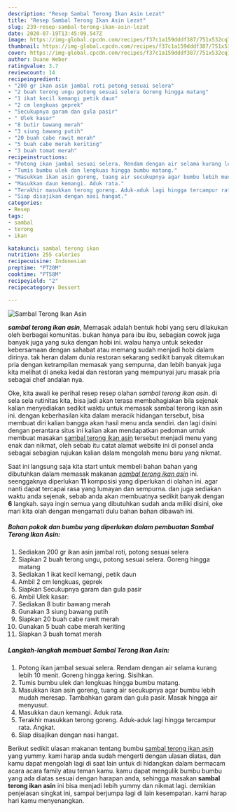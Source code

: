 ```yaml
---
description: "Resep Sambal Terong Ikan Asin Lezat"
title: "Resep Sambal Terong Ikan Asin Lezat"
slug: 239-resep-sambal-terong-ikan-asin-lezat
date: 2020-07-19T13:45:09.547Z
image: https://img-global.cpcdn.com/recipes/f37c1a159dddf387/751x532cq70/sambal-terong-ikan-asin-foto-resep-utama.jpg
thumbnail: https://img-global.cpcdn.com/recipes/f37c1a159dddf387/751x532cq70/sambal-terong-ikan-asin-foto-resep-utama.jpg
cover: https://img-global.cpcdn.com/recipes/f37c1a159dddf387/751x532cq70/sambal-terong-ikan-asin-foto-resep-utama.jpg
author: Duane Weber
ratingvalue: 3.7
reviewcount: 14
recipeingredient:
- "200 gr ikan asin jambal roti potong sesuai selera"
- "2 buah terong ungu potong sesuai selera Goreng hingga matang"
- "1 ikat kecil kemangi petik daun"
- "2 cm lengkuas geprek"
- "Secukupnya garam dan gula pasir"
- " Ulek kasar"
- "8 butir bawang merah"
- "3 siung bawang putih"
- "20 buah cabe rawit merah"
- "5 buah cabe merah keriting"
- "3 buah tomat merah"
recipeinstructions:
- "Potong ikan jambal sesuai selera. Rendam dengan air selama kurang lebih 10 menit. Goreng hingga kering. Sisihkan."
- "Tumis bumbu ulek dan lengkuas hingga bumbu matang."
- "Masukkan ikan asin goreng, tuang air secukupnya agar bumbu lebih mudah meresap. Tambahkan garam dan gula pasir. Masak hingga air menyusut."
- "Masukkan daun kemangi. Aduk rata."
- "Terakhir masukkan terong goreng. Aduk-aduk lagi hingga tercampur rata. Angkat."
- "Siap disajikan dengan nasi hangat."
categories:
- Resep
tags:
- sambal
- terong
- ikan

katakunci: sambal terong ikan 
nutrition: 255 calories
recipecuisine: Indonesian
preptime: "PT20M"
cooktime: "PT58M"
recipeyield: "2"
recipecategory: Dessert

---
```



![Sambal Terong Ikan Asin](https://img-global.cpcdn.com/recipes/f37c1a159dddf387/751x532cq70/sambal-terong-ikan-asin-foto-resep-utama.jpg)

<b><i>sambal terong ikan asin</i></b>, Memasak adalah bentuk hobi yang seru dilakukan oleh berbagai komunitas. bukan hanya para ibu ibu, sebagian cowok juga banyak juga yang suka dengan hobi ini. walau hanya untuk sekedar kebersamaan dengan sahabat atau memang sudah menjadi hobi dalam dirinya. tak heran dalam dunia restoran sekarang sedikit banyak ditemukan pria dengan ketrampilan memasak yang sempurna, dan lebih banyak juga kita melihat di aneka kedai dan restoran yang mempunyai juru masak pria sebagai chef andalan nya.

Oke, kita awali ke perihal resep resep olahan <i>sambal terong ikan asin</i>. di sela sela rutinitas kita, bisa jadi akan terasa membahagiakan bila sejenak kalian menyediakan sedikit waktu untuk memasak sambal terong ikan asin ini. dengan keberhasilan kita dalam meracik hidangan tersebut, bisa membuat diri kalian bangga akan hasil menu anda sendiri. dan lagi disini dengan perantara situs ini kalian akan mendapatkan pedoman untuk membuat masakan <u>sambal terong ikan asin</u> tersebut menjadi menu yang enak dan nikmat, oleh sebab itu catat alamat website ini di ponsel anda sebagai sebagian rujukan kalian dalam mengolah menu baru yang nikmat.




Saat ini langsung saja kita start untuk membeli bahan bahan yang dibutuhkan dalam memasak makanan <u><i>sambal terong ikan asin</i></u> ini. seenggaknya diperlukan <b>11</b> komposisi yang diperlukan di olahan ini. agar nanti dapat tercapai rasa yang lumayan dan sempurna. dan juga sediakan waktu anda sejenak, sebab anda akan membuatnya sedikit banyak dengan <b>6</b> langkah. saya ingin semua yang dibutuhkan sudah anda miliki disini, oke mari kita olah dengan mengamati dulu bahan bahan dibawah ini.

<!--inarticleads1-->

##### Bahan pokok dan bumbu yang diperlukan dalam pembuatan Sambal Terong Ikan Asin:

1. Sediakan 200 gr ikan asin jambal roti, potong sesuai selera
1. Siapkan 2 buah terong ungu, potong sesuai selera. Goreng hingga matang
1. Sediakan 1 ikat kecil kemangi, petik daun
1. Ambil 2 cm lengkuas, geprek
1. Siapkan Secukupnya garam dan gula pasir
1. Ambil  Ulek kasar:
1. Sediakan 8 butir bawang merah
1. Gunakan 3 siung bawang putih
1. Siapkan 20 buah cabe rawit merah
1. Gunakan 5 buah cabe merah keriting
1. Siapkan 3 buah tomat merah




<!--inarticleads2-->

##### Langkah-langkah membuat Sambal Terong Ikan Asin:

1. Potong ikan jambal sesuai selera. Rendam dengan air selama kurang lebih 10 menit. Goreng hingga kering. Sisihkan.
1. Tumis bumbu ulek dan lengkuas hingga bumbu matang.
1. Masukkan ikan asin goreng, tuang air secukupnya agar bumbu lebih mudah meresap. Tambahkan garam dan gula pasir. Masak hingga air menyusut.
1. Masukkan daun kemangi. Aduk rata.
1. Terakhir masukkan terong goreng. Aduk-aduk lagi hingga tercampur rata. Angkat.
1. Siap disajikan dengan nasi hangat.




Berikut sedikit ulasan makanan tentang bumbu <u>sambal terong ikan asin</u> yang yummy. kami harap anda sudah mengerti dengan ulasan diatas, dan kamu dapat mengolah lagi di saat lain untuk di hidangkan dalam bermacam acara acara family atau teman kamu. kamu dapat mengulik bumbu bumbu yang ada diatas sesuai dengan harapan anda, sehingga masakan <b>sambal terong ikan asin</b> ini bisa menjadi lebih yummy dan nikmat lagi. demikian penjelasan singkat ini, sampai berjumpa lagi di lain kesempatan. kami harap hari kamu menyenangkan.
